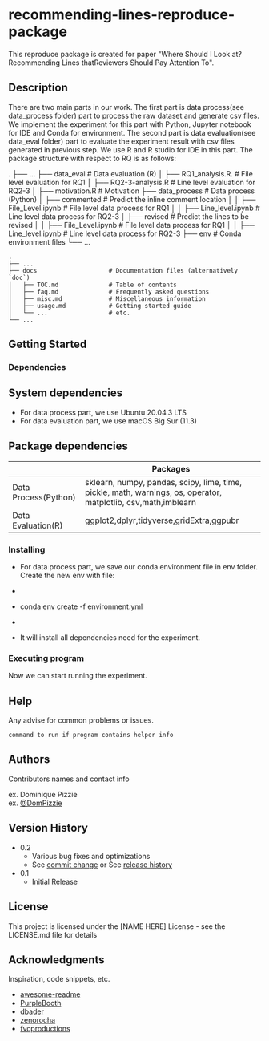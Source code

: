 # recommending-lines-reproduce-package

This reproduce package is created for paper "Where Should I Look at? Recommending Lines thatReviewers Should Pay Attention To".

## Description

There are two main parts in our work. The first part is data process(see data_process folder) part to process the raw dataset and generate csv files. 
We implement the experiment for this part with Python, Jupyter notebook for IDE and Conda for environment.
The second part is data evaluation(see data_eval folder) part to evaluate the experiment result with csv files generated in previous step. We use R and R studio for IDE in this part. The package structure with respect to RQ is as follows:

   .
   ├── ...
   ├── data_eval                 # Data evaluation (R)
   │   ├── RQ1_analysis.R.       # File level evaluation for RQ1
   │   ├── RQ2-3-analysis.R      # Line level evaluation for RQ2-3
   │   ├── motivation.R          # Motivation 
   ├── data_process              # Data process (Python)
   │   ├── commented             # Predict the inline comment location
   │   │   ├── File_Level.ipynb  # File level data process for RQ1
   │   │   ├── Line_level.ipynb  # Line level data process for RQ2-3
   │   ├── revised               # Predict the lines to be revised
   │   │   ├── File_Level.ipynb  # File level data process for RQ1
   │   │   ├── Line_level.ipynb  # Line level data process for RQ2-3
   ├── env                       # Conda environment files
   └── ...

    .
    ├── ...
    ├── docs                    # Documentation files (alternatively `doc`)
    │   ├── TOC.md              # Table of contents
    │   ├── faq.md              # Frequently asked questions
    │   ├── misc.md             # Miscellaneous information
    │   ├── usage.md            # Getting started guide
    │   └── ...                 # etc.
    └── ...
    
## Getting Started

### Dependencies

## System dependencies
* For data process part, we use Ubuntu 20.04.3 LTS
* For data evaluation part, we use macOS Big Sur (11.3)

## Package dependencies
|                      | Packages                                                                                                        |
|----------------------|-----------------------------------------------------------------------------------------------------------------|
| Data Process(Python) | sklearn, numpy, pandas, scipy, lime, time,  pickle, math, warnings, os, operator, matplotlib, csv,math,imblearn |
| Data Evaluation(R)   | ggplot2,dplyr,tidyverse,gridExtra,ggpubr                                                                        |

### Installing

* For data process part, we save our conda environment file in env folder. Create the new env with file:
* ```
* conda env create -f environment.yml
* ```
* It will install all dependencies need for the experiment.

### Executing program

Now we can start running the experiment. 

## Help

Any advise for common problems or issues.
```
command to run if program contains helper info
```

## Authors

Contributors names and contact info

ex. Dominique Pizzie  
ex. [@DomPizzie](https://twitter.com/dompizzie)

## Version History

* 0.2
    * Various bug fixes and optimizations
    * See [commit change]() or See [release history]()
* 0.1
    * Initial Release

## License

This project is licensed under the [NAME HERE] License - see the LICENSE.md file for details

## Acknowledgments

Inspiration, code snippets, etc.
* [awesome-readme](https://github.com/matiassingers/awesome-readme)
* [PurpleBooth](https://gist.github.com/PurpleBooth/109311bb0361f32d87a2)
* [dbader](https://github.com/dbader/readme-template)
* [zenorocha](https://gist.github.com/zenorocha/4526327)
* [fvcproductions](https://gist.github.com/fvcproductions/1bfc2d4aecb01a834b46)
